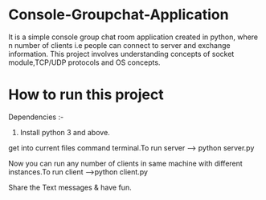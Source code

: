 # Console-Groupchat-Application

It is a simple console group chat room application created in python, where n number of clients i.e people can connect to server and exchange information.
This project involves understanding concepts of socket module,TCP/UDP protocols and OS concepts.

# How to run this project 
Dependencies :-
1. Install python 3 and above.

get into current files command terminal.To run server 
--> python server.py

Now you can run any number of clients in same machine with different instances.To run client
-->python client.py

Share the Text messages & have fun.
 
